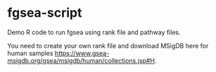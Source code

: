# fgsea-script

Demo R code to run fgsea using rank file and pathway files.

You need to create your own rank file and download MSigDB here for human samples
https://www.gsea-msigdb.org/gsea/msigdb/human/collections.jsp#H.
